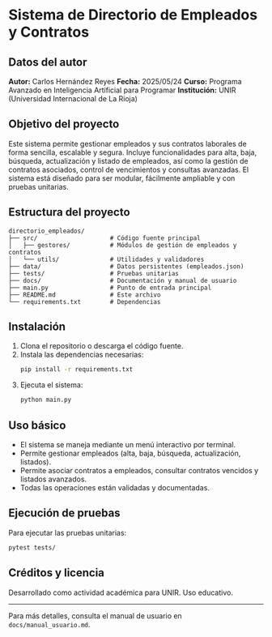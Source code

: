 # Sistema de Directorio de Empleados y Contratos

## Datos del autor
**Autor:** Carlos Hernández Reyes
**Fecha:** 2025/05/24
**Curso:** Programa Avanzado en Inteligencia Artificial para Programar
**Institución:** UNIR (Universidad Internacional de La Rioja)


## Objetivo del proyecto
Este sistema permite gestionar empleados y sus contratos laborales de forma sencilla, escalable y segura. Incluye funcionalidades para alta, baja, búsqueda, actualización y listado de empleados, así como la gestión de contratos asociados, control de vencimientos y consultas avanzadas. El sistema está diseñado para ser modular, fácilmente ampliable y con pruebas unitarias.

## Estructura del proyecto
```
directorio_empleados/
├── src/                    # Código fuente principal
│   ├── gestores/           # Módulos de gestión de empleados y contratos
│   └── utils/              # Utilidades y validadores
├── data/                   # Datos persistentes (empleados.json)
├── tests/                  # Pruebas unitarias
├── docs/                   # Documentación y manual de usuario
├── main.py                 # Punto de entrada principal
├── README.md               # Este archivo
└── requirements.txt        # Dependencias
```

## Instalación
1. Clona el repositorio o descarga el código fuente.
2. Instala las dependencias necesarias:
   ```bash
   pip install -r requirements.txt
   ```
3. Ejecuta el sistema:
   ```bash
   python main.py
   ```

## Uso básico
- El sistema se maneja mediante un menú interactivo por terminal.
- Permite gestionar empleados (alta, baja, búsqueda, actualización, listados).
- Permite asociar contratos a empleados, consultar contratos vencidos y listados avanzados.
- Todas las operaciones están validadas y documentadas.

## Ejecución de pruebas
Para ejecutar las pruebas unitarias:
```bash
pytest tests/
```

## Créditos y licencia
Desarrollado como actividad académica para UNIR. Uso educativo.

---
Para más detalles, consulta el manual de usuario en `docs/manual_usuario.md`.
